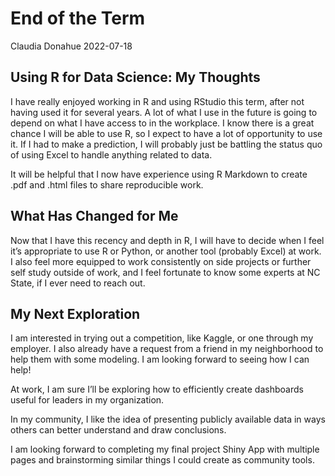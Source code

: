 End of the Term
================
Claudia Donahue
2022-07-18

## Using R for Data Science: My Thoughts

I have really enjoyed working in R and using RStudio this term, after
not having used it for several years. A lot of what I use in the future
is going to depend on what I have access to in the workplace. I know
there is a great chance I will be able to use R, so I expect to have a
lot of opportunity to use it. If I had to make a prediction, I will
probably just be battling the status quo of using Excel to handle
anything related to data.

It will be helpful that I now have experience using R Markdown to create
.pdf and .html files to share reproducible work.

## What Has Changed for Me

Now that I have this recency and depth in R, I will have to decide when
I feel it’s appropriate to use R or Python, or another tool (probably
Excel) at work. I also feel more equipped to work consistently on side
projects or further self study outside of work, and I feel fortunate to
know some experts at NC State, if I ever need to reach out.

## My Next Exploration

I am interested in trying out a competition, like Kaggle, or one through
my employer. I also already have a request from a friend in my
neighborhood to help them with some modeling. I am looking forward to
seeing how I can help!

At work, I am sure I’ll be exploring how to efficiently create
dashboards useful for leaders in my organization.

In my community, I like the idea of presenting publicly available data
in ways others can better understand and draw conclusions.

I am looking forward to completing my final project Shiny App with
multiple pages and brainstorming similar things I could create as
community tools.
